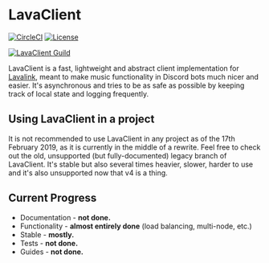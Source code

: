 # LavaClient
[![CircleCI](https://circleci.com/gh/SamOphis/LavaClient.svg?style=svg)](https://circleci.com/gh/SamOphis/LavaClient)
[![License](https://img.shields.io/badge/License-Apache%202.0-blue.svg)](https://opensource.org/licenses/Apache-2.0)

[![LavaClient Guild](https://discordapp.com/api/guilds/455002103757406218/embed.png?style=banner2)](https://discord.gg/dvUhTJX)

LavaClient is a fast, lightweight and abstract client implementation for [Lavalink](https://github.com/Frederikam/Lavalink), meant to make music functionality in Discord bots much nicer and easier. It's asynchronous and tries to be as safe as possible by keeping track of local state and logging frequently.

## Using LavaClient in a project
It is not recommended to use LavaClient in any project as of the 17th February 2019, as it is currently in the middle of a rewrite. Feel free to check out the old, unsupported (but fully-documented) legacy branch of LavaClient. It's stable but also several times heavier, slower, harder to use and it's also unsupported now that v4 is a thing.

## Current Progress

* Documentation​ ​- **not done.**
* Functionality​ ​- **almost entirely done** (load balancing, multi-node, etc.)
* Stable​        ​- **mostly.**
* Tests         ​- **not done.**
* Guides        ​- **not done.**

